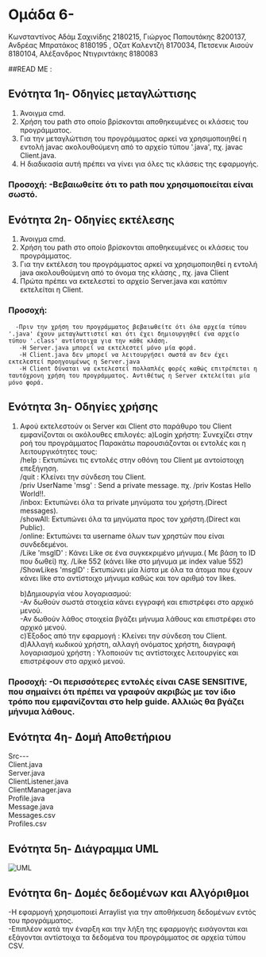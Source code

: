 # Ομάδα 6-
Κωνσταντίνος Αδάμ Σαχινίδης 2180215, Γιώργος Παπουτάκης 8200137, Ανδρέας Μπρατάκος 8180195 , Οζατ Καλεντζή 8170034, Πετσενικ Αισούν 8180104, Αλέξανδρος Nτιγριντάκης 8180083

##READ ME :

## Ενότητα 1η- Οδηγίες μεταγλώττισης

1. Άνοιγμα cmd.
2. Χρήση του path στο οποίο βρίσκονται αποθηκευμένες οι κλάσεις του προγράμματος.
3. Για την μεταγλώττιση του προγράμματος αρκεί να χρησιμοποιηθεί η εντολή javac ακολουθούμενη από το αρχείο τύπου '.java', πχ. javac Client.java.
4. Η διαδικασία αυτή πρέπει να γίνει για όλες τις κλάσεις της εφαρμογής.

### Προσοχή: -Βεβαιωθείτε ότι το path που χρησιμοποιείται είναι σωστό.

## Ενότητα 2η- Οδηγίες εκτέλεσης

1. Άνοιγμα cmd.
2. Χρήση του path στο οποίο βρίσκονται αποθηκευμένες οι κλάσεις του προγράμματος.
3. Για την εκτέλεση του προγράμματος αρκεί να χρησιμοποιηθεί η εντολή java ακολουθούμενη από το όνομα της κλάσης , πχ. java Client
4. Πρώτα πρέπει να εκτελεστεί το αρχείο Server.java και κατόπιν εκτελείται η Client.

### Προσοχή: <br />
      -Πριν την χρήση του προγράμματος βεβαιωθείτε ότι όλα αρχεία τύπου '.java' έχουν μεταγλωττιστεί και ότι έχει δημιουργηθεί ένα αρχείο τύπου '.class' αντίστοιχα για την κάθε κλάση.
	   -Η Server.java μπορεί να εκτελεστεί μόνο μία φορά.
	   -Η Client.java δεν μπορεί να λειτουργήσει σωστά αν δεν έχει εκτελεστεί προηγουμένως η Server.java
	   -Η Client δύναται να εκτελεστεί πολλαπλές φορές καθώς επιτρέπεται η ταυτόχρονη χρήση του προγράμματος. Αντιθέτως η Server εκτελείται μία μόνο φορά.

## Ενότητα 3η- Οδηγίες χρήσης

1. Αφού εκτελεστούν οι Server και Client στο παράθυρο του Client εμφανίζονται οι ακόλουθες επιλογές:
	a)Login χρήστη: Συνεχίζει στην ροή του προγράμματος
	Παρακάτω παρουσιάζονται οι εντολές και η λειτουργικότητες τους:
		<br /> /help : Εκτυπώνει τις εντολές στην οθόνη του Client με αντοίστοιχη επεξήγηση.
		<br /> /quit : Κλείνει την σύνδεση του Client.
		<br /> /priv UserName 'msg' : Send a private message. πχ. /priv Kostas Hello World!!.
		<br /> /inbox: Εκτυπώνει όλα τα private μηνύματα του χρήστη.(Direct messages).
		<br /> /showAll: Εκτυπώνει όλα τα μηνύματα προς τον χρήστη.(Direct και Public).
		<br /> /online: Εκτυπώνει τα username όλων των χρηστών που είναι συνδεδεμένοι.
		<br /> /Like 'msgID' : Κάνει Like σε ένα συγκεκριμένο μήνυμα.( Με βάση το ID που δωθεί) πχ. /Like 552 (κάνει like στο μήνυμα με index value 552)
		<br /> /ShowLikes 'msgID' : Εκτυπώνει μία λίστα με όλα τα άτομα που έχουν κάνει like στο αντίστοιχο μήνυμα καθώς και τον αριθμό τον likes.
				
	b)Δημιουργία νέου λογαριασμού: <br />-Αν δωθούν σωστά στοιχεία κάνει εγγραφή και επιστρέφει στο αρχικό μενού.
						<br /> -Αν δωθούν λάθος στοιχεία βγάζει μήνυμα λάθους και επιστρέφει στο αρχικό μενού.
	<br />c)Έξοδος από την εφαρμογή : Κλείνει την σύνδεση του Client.
<br />	d)Αλλαγή κωδικού χρήστη, αλλαγή ονόματος χρήστη, διαγραφή λογαριασμού χρήστη : Υλοποιούν τις αντίστοιχες λειτουργίες και επιστρέφουν στο αρχικό μενού.
	
### Προσοχή: -Οι περισσότερες εντολές είναι CASE SENSITIVE, που σημαίνει ότι πρέπει να γραφούν ακριβώς με τον ίδιο τρόπο που εμφανίζονται στο help guide. Αλλιώς θα βγάζει μήνυμα λάθους.

## Ενότητα 4η- Δομή Αποθετήριου

Src---<br />
	Client.java <br />
	Server.java <br />
	ClientListener.java <br />
	ClientManager.java <br />
	Profile.java <br />
	Message.java <br />
	Messages.csv <br />
	Profiles.csv <br />

## Ενότητα 5η- Διάγραμμα UML
![UML](Omada6/src/UML-Diagram.png)

## Ενότητα 6η- Δομές δεδομένων και Αλγόριθμοι

-Η εφαρμογή χρησιμοποιεί Arraylist για την αποθήκευση δεδομένων εντός του προγράμματος.<br />
-Επιπλέον κατά την έναρξη και την λήξη της εφαρμογής εισάγονται και εξάγονται αντίστοιχα τα δεδομένα του προγράμματος σε αρχεία τύπου CSV.
